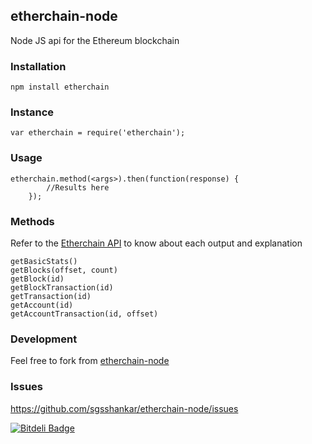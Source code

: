 ## etherchain-node
Node JS api for the Ethereum blockchain

### Installation

```
npm install etherchain
```

### Instance

```
var etherchain = require('etherchain');
```
### Usage

```
etherchain.method(<args>).then(function(response) {
		//Results here
	});
```

### Methods
Refer to the [Etherchain API](https://etherchain.org/apidoc) to know about each output and explanation
```
getBasicStats()
getBlocks(offset, count)
getBlock(id)
getBlockTransaction(id)
getTransaction(id)
getAccount(id)
getAccountTransaction(id, offset)
```

### Development

Feel free to fork from [etherchain-node](https://github.com/sgsshankar/etherchain-node)

### Issues

https://github.com/sgsshankar/etherchain-node/issues



[![Bitdeli Badge](https://d2weczhvl823v0.cloudfront.net/sgsshankar/etherchain-node/trend.png)](https://bitdeli.com/free "Bitdeli Badge")

